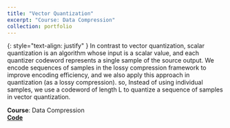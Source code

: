 ```yaml
---
title: "Vector Quantization"
excerpt: "Course: Data Compression"
collection: portfolio
---
```

{: style="text-align: justify" }
In contrast to vector quantization, scalar quantization is an algorithm whose input is a scalar value, and each quantizer codeword represents a single sample of the source output. We encode sequences of samples in the lossy compression framework to improve encoding efficiency, and we also apply this approach in quantization (as a lossy compression). so, Instead of using individual samples, we use a codeword of length L to quantize a sequence of samples in vector quantization.

**Course**: Data Compression
<br>
[**Code**](https://github.com/NasehMajidi/VectorQuantization)
